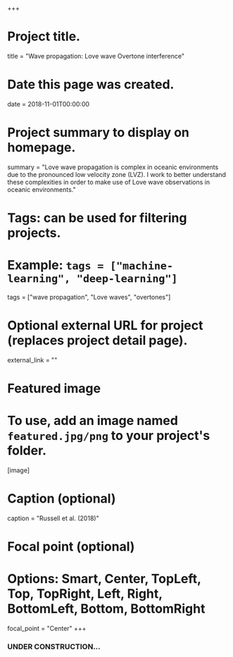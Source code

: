+++
# Project title.
title = "Wave propagation: Love wave Overtone interference"

# Date this page was created.
date = 2018-11-01T00:00:00

# Project summary to display on homepage.
summary = "Love wave propagation is complex in oceanic environments due to the pronounced low velocity zone (LVZ). I work to better understand these complexities in order to make use of Love wave observations in oceanic environments."

# Tags: can be used for filtering projects.
# Example: `tags = ["machine-learning", "deep-learning"]`
tags = ["wave propagation", "Love waves", "overtones"]

# Optional external URL for project (replaces project detail page).
external_link = ""

# Featured image
# To use, add an image named `featured.jpg/png` to your project's folder. 
[image]
  # Caption (optional)
  caption = "Russell et al. (2018)"
  
  # Focal point (optional)
  # Options: Smart, Center, TopLeft, Top, TopRight, Left, Right, BottomLeft, Bottom, BottomRight
  focal_point = "Center"
+++

### UNDER CONSTRUCTION...
